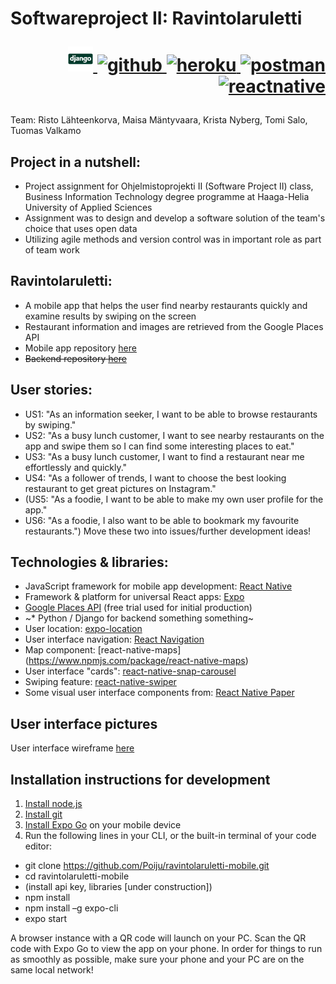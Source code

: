 # Softwareproject II: Ravintolaruletti<p align="right"> <a href="https://github.com/Poiju/ravintolaruletti-backend" target="_blank" rel="noreferrer"> <img src="https://raw.githubusercontent.com/devicons/devicon/master/icons/django/django-original.svg" alt="django" width="40" height="40"/> </a> <a href="https://github.com/Poiju" target="_blank" rel="noreferrer"> <img src="https://www.vectorlogo.zone/logos/github/github-icon.svg" alt="github" width="40" height="40"/> </a> <a href="https://ruletti.herokuapp.com" target="_blank" rel="noreferrer"> <img src="https://www.vectorlogo.zone/logos/heroku/heroku-icon.svg" alt="heroku" width="40" height="40"/> </a> <a href="https://postman.com" target="_blank" rel="noreferrer"> <img src="https://www.vectorlogo.zone/logos/getpostman/getpostman-icon.svg" alt="postman" width="40" height="40"/> </a> <a href="https://github.com/Poiju/ravintolaruletti-mobile" target="_blank" rel="noreferrer"> <img src="https://reactnative.dev/img/header_logo.svg" alt="reactnative" width="40" height="40"/> </a> </p>


Team: Risto Lähteenkorva, Maisa Mäntyvaara, Krista Nyberg, Tomi Salo, Tuomas Valkamo

## Project in a nutshell:

* Project assignment for Ohjelmistoprojekti II (Software Project II) class, Business Information Technology degree programme at Haaga-Helia University of Applied Sciences
* Assignment was to design and develop a software solution of the team's choice that uses open data
* Utilizing agile methods and version control was in important role as part of team work

## Ravintolaruletti:

* A mobile app that helps the user find nearby restaurants quickly and examine results by swiping on the screen
* Restaurant information and images are retrieved from the Google Places API
* Mobile app repository [here](https://github.com/Poiju/ravintolaruletti-mobile)
* ~~Backend repository [here](https://github.com/Poiju/ravintolaruletti-backend)~~

## User stories:

* US1: "As an information seeker, I want to be able to browse restaurants by swiping."
* US2: "As a busy lunch customer, I want to see nearby restaurants on the app and swipe them so I can find some interesting places to eat."
* US3: "As a busy lunch customer, I want to find a restaurant near me effortlessly and quickly."
* US4: "As a follower of trends, I want to choose the best looking restaurant to get great pictures on Instagram."
* (US5: "As a foodie, I want to be able to make my own user profile for the app."
* US6: "As a foodie, I also want to be able to bookmark my favourite restaurants.") Move these two into issues/further development ideas!

## Technologies & libraries:

* JavaScript framework for mobile app development: [React Native](https://reactnative.dev/)
* Framework & platform for universal React apps: [Expo](https://expo.dev/)
* [Google Places API](https://developers.google.com/maps/documentation/places/web-service/overview) (free trial used for initial production)
* ~* Python / Django for backend something something~
* User location: [expo-location](https://docs.expo.dev/versions/latest/sdk/location/)
* User interface navigation: [React Navigation](https://reactnavigation.org/)
* Map component: [react-native-maps] (https://www.npmjs.com/package/react-native-maps)
* User interface "cards": [react-native-snap-carousel](https://www.npmjs.com/package/react-native-snap-carousel)
* Swiping feature: [react-native-swiper](https://github.com/leecade/react-native-swiper)
* Some visual user interface components from: [React Native Paper](https://callstack.github.io/react-native-paper/)

## User interface pictures

User interface wireframe [here](http://wireframepro.mockflow.com/space/M0J2CZJDJmb)

## Installation instructions for development

1. [Install node.js](https://nodejs.org/en/download/)  
2. [Install git](https://git-scm.com)  
3. [Install Expo Go](https://expo.dev/client) on your mobile device
4. Run the following lines in your CLI, or the built-in terminal of your code editor:  
* git clone https://github.com/Poiju/ravintolaruletti-mobile.git  
* cd ravintolaruletti-mobile  
* (install api key, libraries [under construction])  
* npm install  
* npm install –g expo-cli  
* expo start  

A browser instance with a QR code will launch on your PC. Scan the QR code with Expo Go to view the app on your phone. In order for things to run as smoothly as possible, make sure your phone and your PC are on the same local network!
